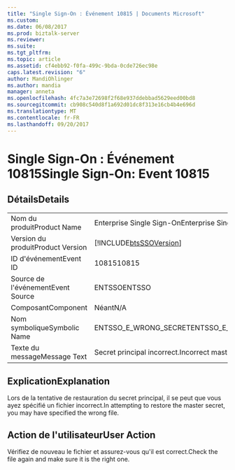 ```yaml
---
title: "Single Sign-On : Événement 10815 | Documents Microsoft"
ms.custom: 
ms.date: 06/08/2017
ms.prod: biztalk-server
ms.reviewer: 
ms.suite: 
ms.tgt_pltfrm: 
ms.topic: article
ms.assetid: cf4ebb92-f0fa-499c-9bda-0cde726ec98e
caps.latest.revision: "6"
author: MandiOhlinger
ms.author: mandia
manager: anneta
ms.openlocfilehash: 4fc7a3e72698f2f68e937ddebbad5629eed00bd8
ms.sourcegitcommit: cb908c540d8f1a692d01dc8f313e16cb4b4e696d
ms.translationtype: MT
ms.contentlocale: fr-FR
ms.lasthandoff: 09/20/2017
---
```

# <a name="single-sign-on-event-10815"></a><span data-ttu-id="eaab5-102">Single Sign-On : Événement 10815</span><span class="sxs-lookup"><span data-stu-id="eaab5-102">Single Sign-On: Event 10815</span></span>
## <a name="details"></a><span data-ttu-id="eaab5-103">Détails</span><span class="sxs-lookup"><span data-stu-id="eaab5-103">Details</span></span>  
  
|||  
|-|-|  
|<span data-ttu-id="eaab5-104">Nom du produit</span><span class="sxs-lookup"><span data-stu-id="eaab5-104">Product Name</span></span>|<span data-ttu-id="eaab5-105">Enterprise Single Sign-On</span><span class="sxs-lookup"><span data-stu-id="eaab5-105">Enterprise Single Sign-On</span></span>|  
|<span data-ttu-id="eaab5-106">Version du produit</span><span class="sxs-lookup"><span data-stu-id="eaab5-106">Product Version</span></span>|[!INCLUDE[btsSSOVersion](../includes/btsssoversion-md.md)]|  
|<span data-ttu-id="eaab5-107">ID d'événement</span><span class="sxs-lookup"><span data-stu-id="eaab5-107">Event ID</span></span>|<span data-ttu-id="eaab5-108">10815</span><span class="sxs-lookup"><span data-stu-id="eaab5-108">10815</span></span>|  
|<span data-ttu-id="eaab5-109">Source de l'événement</span><span class="sxs-lookup"><span data-stu-id="eaab5-109">Event Source</span></span>|<span data-ttu-id="eaab5-110">ENTSSO</span><span class="sxs-lookup"><span data-stu-id="eaab5-110">ENTSSO</span></span>|  
|<span data-ttu-id="eaab5-111">Composant</span><span class="sxs-lookup"><span data-stu-id="eaab5-111">Component</span></span>|<span data-ttu-id="eaab5-112">Néant</span><span class="sxs-lookup"><span data-stu-id="eaab5-112">N/A</span></span>|  
|<span data-ttu-id="eaab5-113">Nom symbolique</span><span class="sxs-lookup"><span data-stu-id="eaab5-113">Symbolic Name</span></span>|<span data-ttu-id="eaab5-114">ENTSSO_E_WRONG_SECRET</span><span class="sxs-lookup"><span data-stu-id="eaab5-114">ENTSSO_E_WRONG_SECRET</span></span>|  
|<span data-ttu-id="eaab5-115">Texte du message</span><span class="sxs-lookup"><span data-stu-id="eaab5-115">Message Text</span></span>|<span data-ttu-id="eaab5-116">Secret principal incorrect.</span><span class="sxs-lookup"><span data-stu-id="eaab5-116">Incorrect master secret.</span></span>|  
  
## <a name="explanation"></a><span data-ttu-id="eaab5-117">Explication</span><span class="sxs-lookup"><span data-stu-id="eaab5-117">Explanation</span></span>  
 <span data-ttu-id="eaab5-118">Lors de la tentative de restauration du secret principal, il se peut que vous ayez spécifié un fichier incorrect.</span><span class="sxs-lookup"><span data-stu-id="eaab5-118">In attempting to restore the master secret, you may have specified the wrong file.</span></span>  
  
## <a name="user-action"></a><span data-ttu-id="eaab5-119">Action de l'utilisateur</span><span class="sxs-lookup"><span data-stu-id="eaab5-119">User Action</span></span>  
 <span data-ttu-id="eaab5-120">Vérifiez de nouveau le fichier et assurez-vous qu'il est correct.</span><span class="sxs-lookup"><span data-stu-id="eaab5-120">Check the file again and make sure it is the right one.</span></span>